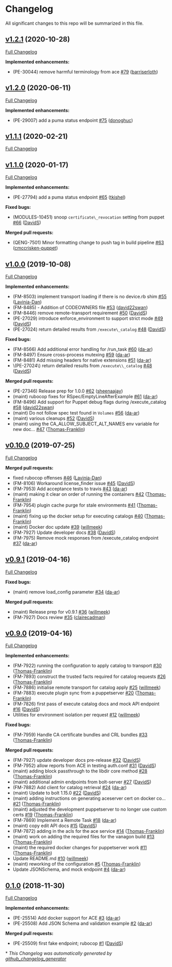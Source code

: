 # Changelog

All significant changes to this repo will be summarized in this file.

## [v1.2.1](https://github.com/puppetlabs/ace/tree/v1.2.1) (2020-10-28)

[Full Changelog](https://github.com/puppetlabs/ace/compare/v1.2.0...v1.2.1)

**Implemented enhancements:**

- \(PE-30044\) remove harmful terminology from ace [\#79](https://github.com/puppetlabs/ace/pull/79) ([barriserloth](https://github.com/barriserloth))


## [v1.2.0](https://github.com/puppetlabs/ace/tree/v1.2.0) (2020-06-11)

[Full Changelog](https://github.com/puppetlabs/ace/compare/v1.1.1...v1.2.0)

**Implemented enhancements:**

- \(PE-29007\) add a puma status endpoint [\#75](https://github.com/puppetlabs/ace/pull/75) ([donoghuc](https://github.com/donoghuc))

## [v1.1.1](https://github.com/puppetlabs/ace/tree/v1.1.1) (2020-02-21)

[Full Changelog](https://github.com/puppetlabs/ace/compare/v1.1.0...v1.1.1)

## [v1.1.0](https://github.com/puppetlabs/ace/tree/v1.1.0) (2020-01-17)

[Full Changelog](https://github.com/puppetlabs/ace/compare/v1.0.0...v1.1.0)

**Implemented enhancements:**

- \(PE-27794\) add a puma status endpoint [\#65](https://github.com/puppetlabs/ace/pull/65) ([tkishel](https://github.com/tkishel))

**Fixed bugs:**

- \(MODULES-10451\) snoop `certificate\_revocation` setting from puppet [\#66](https://github.com/puppetlabs/ace/pull/66) ([DavidS](https://github.com/DavidS))

**Merged pull requests:**

- \(QENG-7501\) Minor formatting change to push tag in build pipeline [\#63](https://github.com/puppetlabs/ace/pull/63) ([cmccrisken-puppet](https://github.com/cmccrisken-puppet))

## [v1.0.0](https://github.com/puppetlabs/ace/tree/v1.0.0) (2019-10-08)

[Full Changelog](https://github.com/puppetlabs/ace/compare/v0.10.0...v1.0.0)

**Implemented enhancements:**

- \(FM-8503\) implement transport loading if there is no device.rb shim [\#55](https://github.com/puppetlabs/ace/pull/55) ([Lavinia-Dan](https://github.com/Lavinia-Dan))
- \(FM-8485\) - Addition of CODEOWNERS file [\#53](https://github.com/puppetlabs/ace/pull/53) ([david22swan](https://github.com/david22swan))
- \(FM-8446\) remove remote-transport requirement [\#50](https://github.com/puppetlabs/ace/pull/50) ([DavidS](https://github.com/DavidS))
- \(PE-27029\) introduce enforce\_environment to support strict mode [\#49](https://github.com/puppetlabs/ace/pull/49) ([DavidS](https://github.com/DavidS))
- \(PE-27024\) return detailed results from `/execute\_catalog` [\#48](https://github.com/puppetlabs/ace/pull/48) ([DavidS](https://github.com/DavidS))

**Fixed bugs:**

- \(FM-8566\) Add additional error handling for /run\_task [\#60](https://github.com/puppetlabs/ace/pull/60) ([da-ar](https://github.com/da-ar))
- \(FM-8497\) Ensure cross-process mutexing [\#59](https://github.com/puppetlabs/ace/pull/59) ([da-ar](https://github.com/da-ar))
- \(FM-8481\) Add missing headers for native extensions [\#51](https://github.com/puppetlabs/ace/pull/51) ([da-ar](https://github.com/da-ar))
- \\(PE-27024\\) return detailed results from `/execute\\_catalog` [\#48](https://github.com/puppetlabs/ace/pull/48) ([DavidS](https://github.com/DavidS))

**Merged pull requests:**

- \(PE-27346\) Release prep for 1.0.0 [\#62](https://github.com/puppetlabs/ace/pull/62) ([sheenaajay](https://github.com/sheenaajay))
- \(maint\) rubocop fixes for RSpec/EmptyLineAfterExample [\#61](https://github.com/puppetlabs/ace/pull/61) ([da-ar](https://github.com/da-ar))
- \(FM-8496\) Add support for Puppet debug flags during /execute\_catalog [\#58](https://github.com/puppetlabs/ace/pull/58) ([david22swan](https://github.com/david22swan))
- \(maint\) Do not follow spec test found in `Volumes` [\#56](https://github.com/puppetlabs/ace/pull/56) ([da-ar](https://github.com/da-ar))
- \(maint\) various cleanups [\#52](https://github.com/puppetlabs/ace/pull/52) ([DavidS](https://github.com/DavidS))
- \(maint\) using the CA\_ALLOW\_SUBJECT\_ALT\_NAMES env variable for new doc… [\#47](https://github.com/puppetlabs/ace/pull/47) ([Thomas-Franklin](https://github.com/Thomas-Franklin))

## [v0.10.0](https://github.com/puppetlabs/ace/tree/v0.10.0) (2019-07-25)

[Full Changelog](https://github.com/puppetlabs/ace/compare/v0.9.1...v0.10.0)

**Merged pull requests:**

- fixed rubocop offenses [\#46](https://github.com/puppetlabs/ace/pull/46) ([Lavinia-Dan](https://github.com/Lavinia-Dan))
- \(FM-8106\) Workaround license\_finder issue [\#45](https://github.com/puppetlabs/ace/pull/45) ([DavidS](https://github.com/DavidS))
- \(FM-7953\) Add acceptance tests to travis [\#43](https://github.com/puppetlabs/ace/pull/43) ([da-ar](https://github.com/da-ar))
- \(maint\) making it clear on order of running the containers [\#42](https://github.com/puppetlabs/ace/pull/42) ([Thomas-Franklin](https://github.com/Thomas-Franklin))
- \(FM-7954\) plugin cache purge for stale environments [\#41](https://github.com/puppetlabs/ace/pull/41) ([Thomas-Franklin](https://github.com/Thomas-Franklin))
- \(maint\) fixing up the docker setup for executing catalogs [\#40](https://github.com/puppetlabs/ace/pull/40) ([Thomas-Franklin](https://github.com/Thomas-Franklin))
- \(maint\) Docker doc update [\#39](https://github.com/puppetlabs/ace/pull/39) ([willmeek](https://github.com/willmeek))
- \(FM-7927\) Update developer docs [\#38](https://github.com/puppetlabs/ace/pull/38) ([DavidS](https://github.com/DavidS))
- \(FM-7975\) Remove mock responses from /execute\_catalog endpoint [\#37](https://github.com/puppetlabs/ace/pull/37) ([da-ar](https://github.com/da-ar))

## [v0.9.1](https://github.com/puppetlabs/ace/tree/v0.9.1) (2019-04-16)

[Full Changelog](https://github.com/puppetlabs/ace/compare/v0.9.0...v0.9.1)

**Fixed bugs:**

- \(maint\) remove load\_config parameter [\#34](https://github.com/puppetlabs/ace/pull/34) ([da-ar](https://github.com/da-ar))

**Merged pull requests:**

- \(maint\) Release prep for v0.9.1 [\#36](https://github.com/puppetlabs/ace/pull/36) ([willmeek](https://github.com/willmeek))
- \(FM-7927\) Docs review [\#35](https://github.com/puppetlabs/ace/pull/35) ([clairecadman](https://github.com/clairecadman))

## [v0.9.0](https://github.com/puppetlabs/ace/tree/v0.9.0) (2019-04-16)

[Full Changelog](https://github.com/puppetlabs/ace/compare/0.1.0...v0.9.0)

**Implemented enhancements:**

- \(FM-7922\) running the configuration to apply catalog to transport  [\#30](https://github.com/puppetlabs/ace/pull/30) ([Thomas-Franklin](https://github.com/Thomas-Franklin))
- \(FM-7893\) construct the trusted facts required for catalog requests [\#26](https://github.com/puppetlabs/ace/pull/26) ([Thomas-Franklin](https://github.com/Thomas-Franklin))
- \(FM-7886\) initialise remote transport for catalog apply [\#25](https://github.com/puppetlabs/ace/pull/25) ([willmeek](https://github.com/willmeek))
- \(FM-7883\) execute plugin sync from a puppetserver [\#20](https://github.com/puppetlabs/ace/pull/20) ([Thomas-Franklin](https://github.com/Thomas-Franklin))
- \(FM-7826\) first pass of execute catalog docs and mock API endpoint [\#16](https://github.com/puppetlabs/ace/pull/16) ([DavidS](https://github.com/DavidS))
- Utilities for environment isolation per request [\#12](https://github.com/puppetlabs/ace/pull/12) ([willmeek](https://github.com/willmeek))

**Fixed bugs:**

- \(FM-7959\) Handle CA certificate bundles and CRL bundles [\#33](https://github.com/puppetlabs/ace/pull/33) ([Thomas-Franklin](https://github.com/Thomas-Franklin))

**Merged pull requests:**

- \(FM-7927\) update developer docs pre-release [\#32](https://github.com/puppetlabs/ace/pull/32) ([DavidS](https://github.com/DavidS))
- \(FM-7952\) allow reports from ACE in testing auth.conf [\#31](https://github.com/puppetlabs/ace/pull/31) ([DavidS](https://github.com/DavidS))
- \(maint\) adding block passthrough to the libdir core method [\#28](https://github.com/puppetlabs/ace/pull/28) ([Thomas-Franklin](https://github.com/Thomas-Franklin))
- \(maint\) additional admin endpoints from bolt-server [\#27](https://github.com/puppetlabs/ace/pull/27) ([DavidS](https://github.com/DavidS))
- \(FM-7882\) Add client for catalog retrieval [\#24](https://github.com/puppetlabs/ace/pull/24) ([da-ar](https://github.com/da-ar))
- \(maint\) Update to bolt 1.15.0 [\#22](https://github.com/puppetlabs/ace/pull/22) ([DavidS](https://github.com/DavidS))
- \(maint\) adding instructions on generating aceserver cert on docker co… [\#21](https://github.com/puppetlabs/ace/pull/21) ([Thomas-Franklin](https://github.com/Thomas-Franklin))
- \(maint\) adjusted the development puppetserver to no longer use custom certs [\#19](https://github.com/puppetlabs/ace/pull/19) ([Thomas-Franklin](https://github.com/Thomas-Franklin))
- \(FM-7869\) Implement a Remote Task [\#18](https://github.com/puppetlabs/ace/pull/18) ([da-ar](https://github.com/da-ar))
- \(maint\) copy edit API docs [\#15](https://github.com/puppetlabs/ace/pull/15) ([DavidS](https://github.com/DavidS))
- \(FM-7872\) adding in the acls for the ace service [\#14](https://github.com/puppetlabs/ace/pull/14) ([Thomas-Franklin](https://github.com/Thomas-Franklin))
- \(maint\) work on adding the required files for the vanagon build [\#13](https://github.com/puppetlabs/ace/pull/13) ([Thomas-Franklin](https://github.com/Thomas-Franklin))
- \(maint\) the required docker changes for puppetserver work [\#11](https://github.com/puppetlabs/ace/pull/11) ([Thomas-Franklin](https://github.com/Thomas-Franklin))
- Update README.md [\#10](https://github.com/puppetlabs/ace/pull/10) ([willmeek](https://github.com/willmeek))
- \(maint\) reworking of the configuration [\#5](https://github.com/puppetlabs/ace/pull/5) ([Thomas-Franklin](https://github.com/Thomas-Franklin))
- Update JSONSchema, and mock endpoint [\#4](https://github.com/puppetlabs/ace/pull/4) ([da-ar](https://github.com/da-ar))

## [0.1.0](https://github.com/puppetlabs/ace/tree/0.1.0) (2018-11-30)

[Full Changelog](https://github.com/puppetlabs/ace/compare/bb49822f5d3b0dc47e8c10cadb3b4ea1c507d9ef...0.1.0)

**Implemented enhancements:**

- \(PE-25514\) Add docker support for ACE [\#3](https://github.com/puppetlabs/ace/pull/3) ([da-ar](https://github.com/da-ar))
- \(PE-25508\) Add JSON Schema and validation example [\#2](https://github.com/puppetlabs/ace/pull/2) ([da-ar](https://github.com/da-ar))

**Merged pull requests:**

- \(PE-25509\) first fake endpoint; rubocop [\#1](https://github.com/puppetlabs/ace/pull/1) ([DavidS](https://github.com/DavidS))



\* *This Changelog was automatically generated by [github_changelog_generator](https://github.com/github-changelog-generator/github-changelog-generator)*
